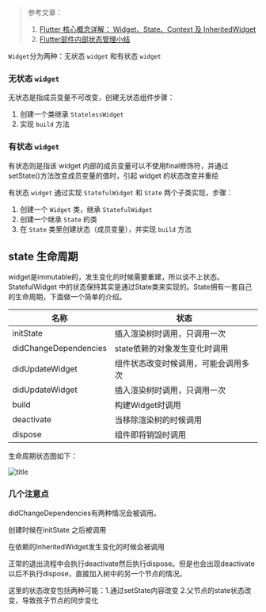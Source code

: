 > 参考文章：
> 1. [Flutter 核心概念详解： Widget、State、Context 及 InheritedWidget](https://juejin.im/post/5c768ad2f265da2dce1f535c#heading-16)
> 2. [Flutter部件内部状态管理小结](https://juejin.im/post/5cff0e3d6fb9a07eab6876a8#heading-5)

`Widget`分为两种：无状态 `widget` 和有状态 `widget`

### 无状态 `widget`
无状态是指成员变量不可改变，创建无状态组件步骤：
1. 创建一个类继承 `StatelessWidget`
2. 实现 `build` 方法

### 有状态 `widget`
有状态则是指该 widget 内部的成员变量可以不使用final修饰符，并通过setState()方法改变成员变量的值时，引起 widget 的状态改变并重绘

有状态 `widget` 通过实现 `StatefulWidget` 和 `State` 两个子类实现，步骤：
1. 创建一个 `Widget` 类，继承 `StatefulWidget`
2. 创建一个继承 `State` 的类
3. 在 `State` 类里创建状态（成员变量），并实现 `build` 方法


## state 生命周期

widget是immutable的，发生变化的时候需要重建，所以谈不上状态。StatefulWidget 中的状态保持其实是通过State类来实现的。State拥有一套自己的生命周期，下面做一个简单的介绍。

|名称|状态|
|-|-|
|initState|插入渲染树时调用，只调用一次|
|didChangeDependencies|state依赖的对象发生变化时调用|
|didUpdateWidget|组件状态改变时候调用，可能会调用多次|
|didUpdateWidget|插入渲染树时调用，只调用一次|
|build|构建Widget时调用|
|deactivate|当移除渲染树的时候调用|
|dispose|组件即将销毁时调用|

生命周期状态图如下：

![title](https://i.loli.net/2019/06/13/5d0211b1309df29039.png)

### 几个注意点

didChangeDependencies有两种情况会被调用。

创建时候在initState 之后被调用

在依赖的InheritedWidget发生变化的时候会被调用

正常的退出流程中会执行deactivate然后执行dispose。但是也会出现deactivate以后不执行dispose，直接加入树中的另一个节点的情况。

这里的状态改变包括两种可能：1.通过setState内容改变 2.父节点的state状态改变，导致孩子节点的同步变化